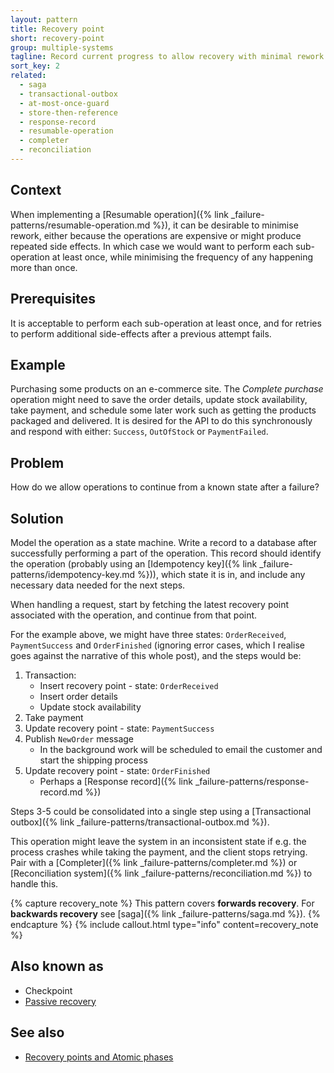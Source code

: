 ```yaml
---
layout: pattern
title: Recovery point
short: recovery-point
group: multiple-systems
tagline: Record current progress to allow recovery with minimal rework
sort_key: 2
related:
  - saga
  - transactional-outbox
  - at-most-once-guard
  - store-then-reference
  - response-record
  - resumable-operation
  - completer
  - reconciliation
---
```


## Context

When implementing a [Resumable operation]({% link _failure-patterns/resumable-operation.md %}), it can be desirable to minimise rework, either because the operations are expensive or might produce repeated side effects. In which case we would want to perform each sub-operation at least once, while minimising the frequency of any happening more than once.

## Prerequisites

It is acceptable to perform each sub-operation at least once, and for retries to perform additional side-effects after a previous attempt fails.

## Example

Purchasing some products on an e-commerce site. The *Complete purchase* operation might need to save the order details, update stock availability, take payment, and schedule some later work such as getting the products packaged and delivered. It is desired for the API to do this synchronously and respond with either: `Success`, `OutOfStock` or `PaymentFailed`.

## Problem

How do we allow operations to continue from a known state after a failure?

## Solution

Model the operation as a state machine. Write a record to a database after successfully performing a part of the operation. This record should identify the operation (probably using an [Idempotency key]({% link _failure-patterns/idempotency-key.md %})), which state it is in, and include any necessary data needed for the next steps.

When handling a request, start by fetching the latest recovery point associated with the operation, and continue from that point.

For the example above, we might have three states: `OrderReceived`, `PaymentSuccess` and `OrderFinished` (ignoring error cases, which I realise goes against the narrative of this whole post), and the steps would be:

1. Transaction:
    - Insert recovery point - state: `OrderReceived`
    - Insert order details
    - Update stock availability
2. Take payment
3. Update recovery point - state: `PaymentSuccess`
4. Publish `NewOrder` message
    - In the background work will be scheduled to email the customer and start the shipping process
5. Update recovery point - state: `OrderFinished`
    - Perhaps a [Response record]({% link _failure-patterns/response-record.md %})

Steps 3-5 could be consolidated into a single step using a [Transactional outbox]({% link _failure-patterns/transactional-outbox.md %}).

This operation might leave the system in an inconsistent state if e.g. the process crashes while taking the payment, and the client stops retrying. Pair with a [Completer]({% link _failure-patterns/completer.md %}) or [Reconciliation system]({% link _failure-patterns/reconciliation.md %}) to handle this.

{% capture recovery_note %}
This pattern covers **forwards recovery**. For **backwards recovery** see [saga]({% link _failure-patterns/saga.md %}).
{% endcapture %}
{% include callout.html
  type="info"
  content=recovery_note
%}

## Also known as

- Checkpoint
- [Passive recovery](https://www.lpalmieri.com/posts/idempotency/#10-3-forward-recovery)

## See also

- [Recovery points and Atomic phases](https://brandur.org/idempotency-keys#recovery-points)
